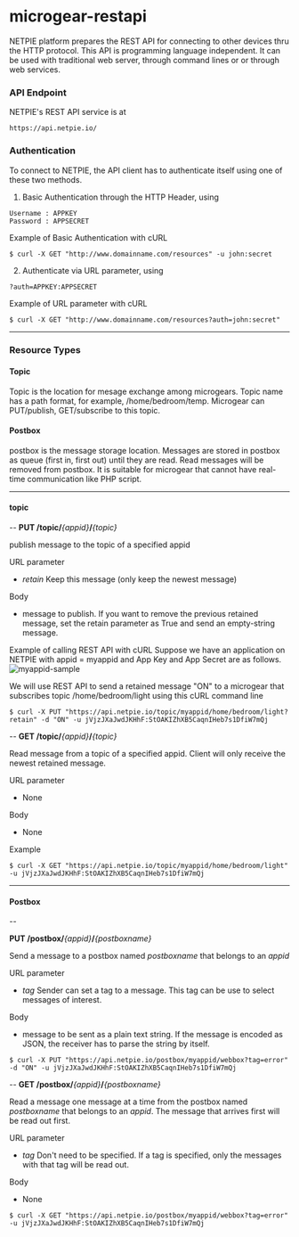 # microgear-restapi

NETPIE platform prepares the REST API for connecting to other devices thru the HTTP protocol. This API is programming language independent. It can be used with traditional web server, through command lines or or through web services. 

### API Endpoint
NETPIE's REST API service is at 

```
https://api.netpie.io/
```

### Authentication
To connect to NETPIE, the API client has to authenticate itself using one of these two methods.

1. Basic Authentication through the HTTP Header, using 
```
Username : APPKEY
Password : APPSECRET
```
Example of Basic Authentication with cURL
```
$ curl -X GET "http://www.domainname.com/resources" -u john:secret 
```
2. Authenticate via URL parameter, using 
```
?auth=APPKEY:APPSECRET
```
Example of URL parameter with cURL
```
$ curl -X GET "http://www.domainname.com/resources?auth=john:secret" 
```
---
### Resource Types
#### Topic
Topic is the location for mesage exchange among microgears. Topic name has a path format, for example, /home/bedroom/temp.  Microgear can PUT/publish, GET/subscribe to this topic. 

#### Postbox
postbox is the message storage location. Messages are stored in postbox as queue (first in, first out) until they are read. Read messages will be removed from postbox. It is suitable for microgear that cannot have real-time communication like PHP script.

---


#### topic
--
**PUT /topic/**_{appid}_**/**_{topic}_

publish message to the topic of a specified appid 

URL parameter
* *retain* Keep this message (only keep the newest message)

Body
  * message to publish. If you want to remove the previous retained message, set the retain parameter as True and send an empty-string message.

Example of calling REST API with cURL 
Suppose we have an application on NETPIE with appid = myappid and App Key and App Secret are as follows.
![myappid-sample](https://cloud.githubusercontent.com/assets/7685964/11860526/509ed20a-a4a8-11e5-9bda-43749e256e70.png)

We will use REST API to send a retained message  "ON" to a microgear that  subscribes topic /home/bedroom/light using this cURL command line 
```
$ curl -X PUT "https://api.netpie.io/topic/myappid/home/bedroom/light?retain" -d "ON" -u jVjzJXaJwdJKHhF:StOAKIZhXB5CaqnIHeb7s1DfiW7mQj 
```
--
**GET /topic/**_{appid}_**/**_{topic}_

Read message from a topic of a specified appid. Client will only receive the newest retained message. 

URL parameter
* None

Body
* None

Example
```
$ curl -X GET "https://api.netpie.io/topic/myappid/home/bedroom/light" -u jVjzJXaJwdJKHhF:StOAKIZhXB5CaqnIHeb7s1DfiW7mQj 
```

---
#### Postbox
--

**PUT /postbox/**_{appid}_**/**_{postboxname}_

Send a message to a postbox named *postboxname* that belongs to an *appid*

URL parameter
* *tag* Sender can set a tag to a message. This tag can be use to select messages of interest.

Body
* message to be sent as a plain text string. If the message is encoded as JSON, the receiver has to parse the string by itself.
```
$ curl -X PUT "https://api.netpie.io/postbox/myappid/webbox?tag=error" -d "ON" -u jVjzJXaJwdJKHhF:StOAKIZhXB5CaqnIHeb7s1DfiW7mQj
```
--
**GET /postbox/**_{appid}_**/**_{postboxname}_

Read a message one message at a time from the postbox named *postboxname* that belongs to an *appid*. The message that arrives first will be read out first. 

URL parameter
* *tag* Don't need to be specified. If a tag is specified, only the messages with that tag will be read out.

Body
* None
```
$ curl -X GET "https://api.netpie.io/postbox/myappid/webbox?tag=error" -u jVjzJXaJwdJKHhF:StOAKIZhXB5CaqnIHeb7s1DfiW7mQj
```